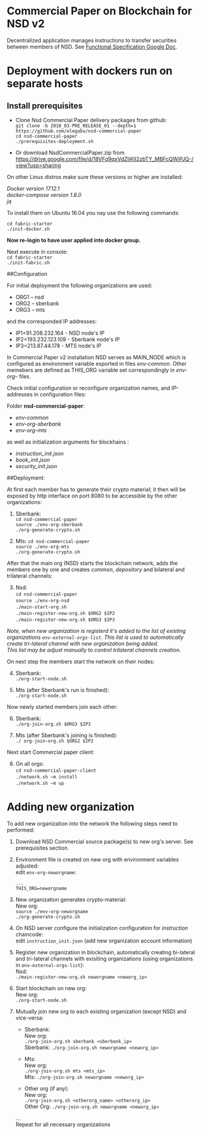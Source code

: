 # Commercial Paper on Blockchain for NSD v2 

Decentralized application manages instructions to transfer securities between members of NSD.
See [Functional Specification Google Doc](https://docs.google.com/document/d/1N2PjBoSN_M2hXXtBFyUv9HACu0Q-6WWqCv_TRcdIS8Y/edit?usp=sharing).

# Deployment with dockers run on separate hosts


## Install prerequisites

-   Clone Nsd Commercial Paper delivery packages from github:  
`git clone -b 2018_03-PRE_RELEASE_01 --depth=1 https://github.com/olegabu/nsd-commercial-paper`  
`cd nsd-commercial-paper`  
`./prerequisites-deployment.sh`

-	Or download NsdCommercialPaper.zip from   
https://drive.google.com/file/d/18VFq9qxVdZIiKII2zbTY_MBFcQWiPJQ-/view?usp=sharing 


On other Linux distros make sure these versions or higher are installed:  

*Docker version 17.12.1*  
*docker-compose version 1.8.0*  
*jq*  

To install them on Ubuntu 16.04 you nay use the following commands:  

`cd fabric-starter`  
`./init-docker.sh`  


**Now re-login to have user applied into docker group.**  


Next execute in console:   
`cd fabric-starter`  
`./init-fabric.sh`    


##Configuration

For initial deployment the following organizations are used:
- ORG1 – nsd
- ORG2 – sberbank 
- ORG3 – mts

and the corresponded IP addresses:
- IP1=91.208.232.164 - NSD node's IP
- IP2=193.232.123.109 - Sberbank node's IP
- IP3=213.87.44.178 - MTS node's IP
 

In Commercial Paper v2 installation NSD serves as MAIN_NODE which is configured as environment variable exported in files *env-common*.
Other memebers are defined as THIS_ORG variable set correspondingly in *env-org-<org-name>* files.

Check initial configuration or reconfigure organization names, and IP-addresses in configuration files: 

Folder **nsd-commercial-paper**:
-	*env-common*
-	*env-org-sberbank*
-	*env-org-mts*  

as well as initialization arguments for blockhains :
-	*instruction_init.json*
-	*book_init.json*
-	*security_init.json*

##Deployment:

At first each member has to generate their crypto material; it then will be exposed by http interface on port 8080 to be accessible by the other organizations: 


1.	Sberbank:  
	`cd nsd-commercial-paper`  
	`source ./env-org-sberbank`  
	`./org-generate-crypto.sh`

2.	Mts:
	`cd nsd-commercial-paper`  
	`source ./env-org-mts`  
	`./org-generate-crypto.sh`

After that the main org (NSD) starts the blockchain network, adds the members one by one and creates *common*, *depository* and bilateral and trilateral channels:


3.	Nsd:  
	`cd nsd-commercial-paper`  
	`source ./env-org-nsd`  
	`./main-start-org.sh`  
	`./main-register-new-org.sh $ORG2 $IP2`  
	`./main-register-new-org.sh $ORG3 $IP3`  

*Note, when new organization is registerd it's added to the list of existing organizations `env-external-orgs-list`. 
This list is used to automatically create tri-lateral channel with new organization being added.   
This list may be adjust manually to control trilateral channels creation.*


On next step the members start the network on their nodes:
  
4.	Sberbank:  
	`./org-start-node.sh`

5.	Mts (after Sberbank's run is finished):  
	`./org-start-node.sh`

Now newly started members join each other:

6.	Sberbank:  
	`./org-join-org.sh $ORG3 $IP3`

7.	Mts (after Sberbank's joining is finished):  
	`./ org-join-org.sh $ORG2 $IP2`


Next start Commercial paper client:

8.	On all orgs:  
	`cd nsd-commercial-paper-client`  
	`./network.sh –m install`  
	`./network.sh –m up`


# Adding new organization

To add new organization into the network the following steps need to performed:  

1) Download NSD Commercial source package(s) to new org's server. See prerequisites section.

2) Environment file is created on new org with environment variables adjusted:  
    edit `env-org-neworgname`:
    ```
    ...  
    THIS_ORG=neworgname
    ```

3) New organization generates crypto-material:  
    New org:  
    `source ./env-org-neworgname`  
    `./org-generate-crypto.sh`

4) On NSD server configure the initialization configuration for *instruction* chaincode:  
    edit `instruction_init.json`   (add new organization account information)
    
5) Register new organization in blockchain, automatically creating bi-lateral and tri-lateral 
channels with exisiting organizations (using organizations in `env-external-orgs-list`):  
    Nsd:  
    `./main-register-new-org.sh neworgname <neworg_ip>`

6) Start blockchain on new org:  
    New org:  
    `./org-start-node.sh`
    
7) Mutually join new org to each existing organization (except NSD) and vice-versa:  
   - Sberbank:  
        New org:  
        `./org-join-org.sh sberbank <sberbank_ip>`  
        Sberbank:
        `./org-join-org.sh neworgname <neworg_ip>`
    
   - Mts:  
        New org:  
        `./org-join-org.sh mts <mts_ip>`  
        Mts:
        `./org-join-org.sh neworgname <neworg_ip>`

   - Other org (if any):  
        New org:  
        `./org-join-org.sh <otherorg_name> <otherorg_ip>`  
        Other Org:
        `./org-join-org.sh neworgname <neworg_ip>`

    ...  
    Repeat for all necessary organizations
